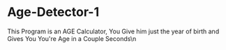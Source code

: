 # Age-Detector-1
This Program is an AGE Calculator, You Give him just the year of birth and Gives You You're Age in a Couple Seconds\n
